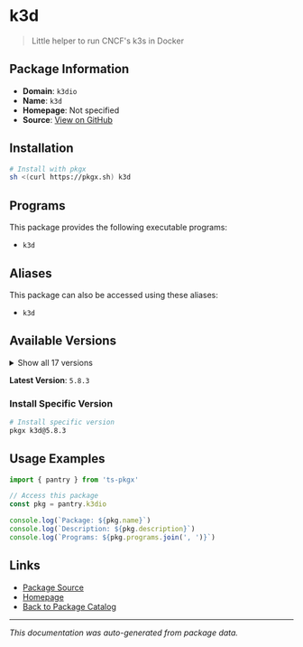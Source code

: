 # k3d

> Little helper to run CNCF's k3s in Docker

## Package Information

- **Domain**: `k3dio`
- **Name**: `k3d`
- **Homepage**: Not specified
- **Source**: [View on GitHub](https://github.com/pkgxdev/pantry/tree/main/projects/k3d.io/package.yml)

## Installation

```bash
# Install with pkgx
sh <(curl https://pkgx.sh) k3d
```

## Programs

This package provides the following executable programs:

- `k3d`

## Aliases

This package can also be accessed using these aliases:

- `k3d`

## Available Versions

<details>
<summary>Show all 17 versions</summary>

- `5.8.3`, `5.8.2`, `5.8.1`, `5.8.0`, `5.7.5`
- `5.7.4`, `5.7.3`, `5.7.2`, `5.7.1`, `5.7.0`
- `5.6.3`, `5.6.2`, `5.6.0`, `5.5.2`, `5.5.1`
- `5.5.0`, `5.4.9`

</details>

**Latest Version**: `5.8.3`

### Install Specific Version

```bash
# Install specific version
pkgx k3d@5.8.3
```

## Usage Examples

```typescript
import { pantry } from 'ts-pkgx'

// Access this package
const pkg = pantry.k3dio

console.log(`Package: ${pkg.name}`)
console.log(`Description: ${pkg.description}`)
console.log(`Programs: ${pkg.programs.join(', ')}`)
```

## Links

- [Package Source](https://github.com/pkgxdev/pantry/tree/main/projects/k3d.io/package.yml)
- [Homepage](#)
- [Back to Package Catalog](../package-catalog.md)

---

*This documentation was auto-generated from package data.*
